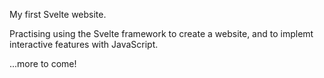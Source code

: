 My first Svelte website.

Practising using the Svelte framework to create a website, and to implemt interactive features with JavaScript. 


...more to come!

